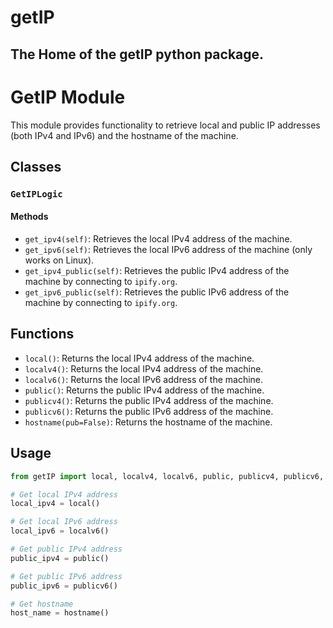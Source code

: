 # getIP
The Home of the getIP python package.
---

# GetIP Module

This module provides functionality to retrieve local and public IP addresses (both IPv4 and IPv6) and the hostname of the machine.

## Classes

### `GetIPLogic`

#### Methods

- `get_ipv4(self)`: Retrieves the local IPv4 address of the machine.
- `get_ipv6(self)`: Retrieves the local IPv6 address of the machine (only works on Linux).
- `get_ipv4_public(self)`: Retrieves the public IPv4 address of the machine by connecting to `ipify.org`.
- `get_ipv6_public(self)`: Retrieves the public IPv6 address of the machine by connecting to `ipify.org`.

## Functions

- `local()`: Returns the local IPv4 address of the machine.
- `localv4()`: Returns the local IPv4 address of the machine.
- `localv6()`: Returns the local IPv6 address of the machine.
- `public()`: Returns the public IPv4 address of the machine.
- `publicv4()`: Returns the public IPv4 address of the machine.
- `publicv6()`: Returns the public IPv6 address of the machine.
- `hostname(pub=False)`: Returns the hostname of the machine.

## Usage

```python
from getIP import local, localv4, localv6, public, publicv4, publicv6, hostname

# Get local IPv4 address
local_ipv4 = local()

# Get local IPv6 address
local_ipv6 = localv6()

# Get public IPv4 address
public_ipv4 = public()

# Get public IPv6 address
public_ipv6 = publicv6()

# Get hostname
host_name = hostname()
```

